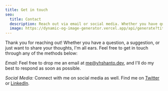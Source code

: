 ```yaml
---
title: Get in touch
seo:
  title: Contact
  description: Reach out via email or social media. Whether you have questions, feedback, or collaboration ideas, I'm here to help. Let's connect!
  image: https://dynamic-og-image-generator.vercel.app/api/generate?title=Reach%20out%20via%20email%20or%20social%20media&author=Yousuf+Hossain&websiteUrl=https%3A%2F%2Fyhshanto.dev&avatar=https%3A%2F%2Favatars.githubusercontent.com%2Fu%2F30166239&theme=github
---
```


Thank you for reaching out! Whether you have a question, a suggestion, or just want to share your thoughts, I'm all ears. Feel free to get in touch through any of the methods below:

_Email:_
Feel free to drop me an email at [me@yhshanto.dev](mailto:me@yhshanto.dev), and I'll do my best to respond as soon as possible.

_Social Media:_
Connect with me on social media as well. Find me on [Twitter](https://twitter.com/yousufhshanto) or [LinkedIn](https://www.linkedin.com/in/yhshanto).
